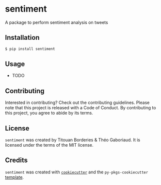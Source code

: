 # sentiment

A package to perform sentiment analysis on tweets

## Installation

```bash
$ pip install sentiment
```

## Usage

- TODO

## Contributing

Interested in contributing? Check out the contributing guidelines. Please note that this project is released with a Code of Conduct. By contributing to this project, you agree to abide by its terms.

## License

`sentiment` was created by Titouan Borderies & Théo Gaboriaud. It is licensed under the terms of the MIT license.

## Credits

`sentiment` was created with [`cookiecutter`](https://cookiecutter.readthedocs.io/en/latest/) and the `py-pkgs-cookiecutter` [template](https://github.com/py-pkgs/py-pkgs-cookiecutter).
